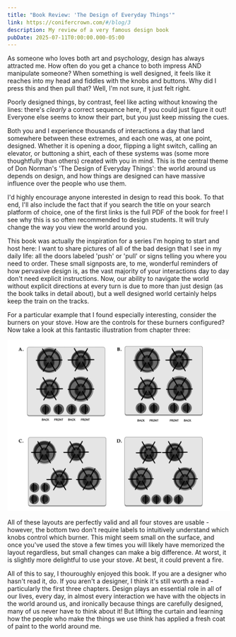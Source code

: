 ```yaml
---
title: "Book Review: 'The Design of Everyday Things'"
link: https://conifercrown.com/#/blog/3
description: My review of a very famous design book
pubDate: 2025-07-11T0:00:00.000-05:00
---
```


As someone who loves both art and psychology, design has always attracted me. How often do you get a chance to both impress AND manipulate someone? When something is well designed, it feels like it reaches into my head and fiddles with the knobs and buttons. Why did I press this and then pull that? Well, I'm not sure, it just felt right.

Poorly designed things, by contrast, feel like acting without knowing the lines: there's _clearly_ a correct sequence here, if you could just figure it out! Everyone else seems to know their part, but you just keep missing the cues.

Both you and I experience thousands of interactions a day that land somewhere between these extremes, and each one was, at one point, designed. Whether it is opening a door, flipping a light switch, calling an elevator, or buttoning a shirt, each of these systems was (some more thoughtfully than others) created with you in mind. This is the central theme of Don Norman's 'The Design of Everyday Things': the world around us depends on design, and how things are designed can have massive influence over the people who use them.

I'd highly encourage anyone interested in design to read this book. To that end, I'll also include the fact that if you search the title on your search platform of choice, one of the first links is the full PDF of the book for free! I see why this is so often recommended to design students. It will truly change the way you view the world around you.

This book was actually the inspiration for a series I'm hoping to start and host here: I want to share pictures of all of the bad design that I see in my daily life: all the doors labeled 'push' or 'pull' or signs telling you where you need to order. These small signposts are, to me, wonderful reminders of how pervasive design is, as the vast majority of your interactions day to day don't need explicit instructions. Now, our ability to navigate the world without explicit directions at every turn is due to more than just design (as the book talks in detail about), but a well designed world certainly helps keep the train on the tracks.

For a particular example that I found especially interesting, consider the burners on your stove. How are the controls for these burners configured? Now take a look at this fantastic illustration from chapter three:

![Four stove top layouts with burner controls in different configurations|568x232](/burners.png)

All of these layouts are perfectly valid and all four stoves are usable - however, the bottom two don't require labels to intuitively understand which knobs control which burner. This might seem small on the surface, and once you've used the stove a few times you will likely have memorized the layout regardless, but small changes can make a big difference. At worst, it is slightly more delightful to use your stove. At best, it could prevent a fire.

All of this to say, I thouroughly enjoyed this book. If you are a designer who hasn't read it, do. If you aren't a designer, I think it's still worth a read - particularly the first three chapters. Design plays an essential role in all of our lives, every day, in almost every interaction we have with the objects in the world around us, and ironically because things are carefully designed, many of us never have to think about it! But lifting the curtain and learning how the people who make the things we use think has applied a fresh coat of paint to the world around me.
